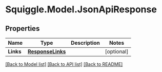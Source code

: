 # Squiggle.Model.JsonApiResponse
## Properties

Name | Type | Description | Notes
------------ | ------------- | ------------- | -------------
**Links** | [**ResponseLinks**](ResponseLinks.md) |  | [optional] 

[[Back to Model list]](../README.md#documentation-for-models) [[Back to API list]](../README.md#documentation-for-api-endpoints) [[Back to README]](../README.md)

